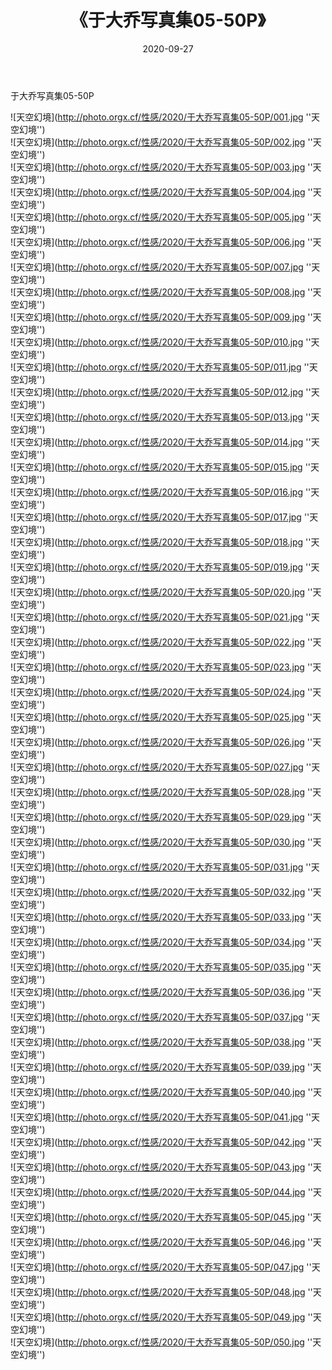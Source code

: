 ﻿---
layout: post
title: 《于大乔写真集05-50P》
date: 2020-09-27
img: http://photo.orgx.cf/性感/2020/于大乔写真集05-50P/000.jpg
tags: [美女,性感,泳衣]
---

于大乔写真集05-50P



![天空幻境](http://photo.orgx.cf/性感/2020/于大乔写真集05-50P/001.jpg ''天空幻境'')<br>
![天空幻境](http://photo.orgx.cf/性感/2020/于大乔写真集05-50P/002.jpg ''天空幻境'')<br>
![天空幻境](http://photo.orgx.cf/性感/2020/于大乔写真集05-50P/003.jpg ''天空幻境'')<br>
![天空幻境](http://photo.orgx.cf/性感/2020/于大乔写真集05-50P/004.jpg ''天空幻境'')<br>
![天空幻境](http://photo.orgx.cf/性感/2020/于大乔写真集05-50P/005.jpg ''天空幻境'')<br>
![天空幻境](http://photo.orgx.cf/性感/2020/于大乔写真集05-50P/006.jpg ''天空幻境'')<br>
![天空幻境](http://photo.orgx.cf/性感/2020/于大乔写真集05-50P/007.jpg ''天空幻境'')<br>
![天空幻境](http://photo.orgx.cf/性感/2020/于大乔写真集05-50P/008.jpg ''天空幻境'')<br>
![天空幻境](http://photo.orgx.cf/性感/2020/于大乔写真集05-50P/009.jpg ''天空幻境'')<br>
![天空幻境](http://photo.orgx.cf/性感/2020/于大乔写真集05-50P/010.jpg ''天空幻境'')<br>
![天空幻境](http://photo.orgx.cf/性感/2020/于大乔写真集05-50P/011.jpg ''天空幻境'')<br>
![天空幻境](http://photo.orgx.cf/性感/2020/于大乔写真集05-50P/012.jpg ''天空幻境'')<br>
![天空幻境](http://photo.orgx.cf/性感/2020/于大乔写真集05-50P/013.jpg ''天空幻境'')<br>
![天空幻境](http://photo.orgx.cf/性感/2020/于大乔写真集05-50P/014.jpg ''天空幻境'')<br>
![天空幻境](http://photo.orgx.cf/性感/2020/于大乔写真集05-50P/015.jpg ''天空幻境'')<br>
![天空幻境](http://photo.orgx.cf/性感/2020/于大乔写真集05-50P/016.jpg ''天空幻境'')<br>
![天空幻境](http://photo.orgx.cf/性感/2020/于大乔写真集05-50P/017.jpg ''天空幻境'')<br>
![天空幻境](http://photo.orgx.cf/性感/2020/于大乔写真集05-50P/018.jpg ''天空幻境'')<br>
![天空幻境](http://photo.orgx.cf/性感/2020/于大乔写真集05-50P/019.jpg ''天空幻境'')<br>
![天空幻境](http://photo.orgx.cf/性感/2020/于大乔写真集05-50P/020.jpg ''天空幻境'')<br>
![天空幻境](http://photo.orgx.cf/性感/2020/于大乔写真集05-50P/021.jpg ''天空幻境'')<br>
![天空幻境](http://photo.orgx.cf/性感/2020/于大乔写真集05-50P/022.jpg ''天空幻境'')<br>
![天空幻境](http://photo.orgx.cf/性感/2020/于大乔写真集05-50P/023.jpg ''天空幻境'')<br>
![天空幻境](http://photo.orgx.cf/性感/2020/于大乔写真集05-50P/024.jpg ''天空幻境'')<br>
![天空幻境](http://photo.orgx.cf/性感/2020/于大乔写真集05-50P/025.jpg ''天空幻境'')<br>
![天空幻境](http://photo.orgx.cf/性感/2020/于大乔写真集05-50P/026.jpg ''天空幻境'')<br>
![天空幻境](http://photo.orgx.cf/性感/2020/于大乔写真集05-50P/027.jpg ''天空幻境'')<br>
![天空幻境](http://photo.orgx.cf/性感/2020/于大乔写真集05-50P/028.jpg ''天空幻境'')<br>
![天空幻境](http://photo.orgx.cf/性感/2020/于大乔写真集05-50P/029.jpg ''天空幻境'')<br>
![天空幻境](http://photo.orgx.cf/性感/2020/于大乔写真集05-50P/030.jpg ''天空幻境'')<br>
![天空幻境](http://photo.orgx.cf/性感/2020/于大乔写真集05-50P/031.jpg ''天空幻境'')<br>
![天空幻境](http://photo.orgx.cf/性感/2020/于大乔写真集05-50P/032.jpg ''天空幻境'')<br>
![天空幻境](http://photo.orgx.cf/性感/2020/于大乔写真集05-50P/033.jpg ''天空幻境'')<br>
![天空幻境](http://photo.orgx.cf/性感/2020/于大乔写真集05-50P/034.jpg ''天空幻境'')<br>
![天空幻境](http://photo.orgx.cf/性感/2020/于大乔写真集05-50P/035.jpg ''天空幻境'')<br>
![天空幻境](http://photo.orgx.cf/性感/2020/于大乔写真集05-50P/036.jpg ''天空幻境'')<br>
![天空幻境](http://photo.orgx.cf/性感/2020/于大乔写真集05-50P/037.jpg ''天空幻境'')<br>
![天空幻境](http://photo.orgx.cf/性感/2020/于大乔写真集05-50P/038.jpg ''天空幻境'')<br>
![天空幻境](http://photo.orgx.cf/性感/2020/于大乔写真集05-50P/039.jpg ''天空幻境'')<br>
![天空幻境](http://photo.orgx.cf/性感/2020/于大乔写真集05-50P/040.jpg ''天空幻境'')<br>
![天空幻境](http://photo.orgx.cf/性感/2020/于大乔写真集05-50P/041.jpg ''天空幻境'')<br>
![天空幻境](http://photo.orgx.cf/性感/2020/于大乔写真集05-50P/042.jpg ''天空幻境'')<br>
![天空幻境](http://photo.orgx.cf/性感/2020/于大乔写真集05-50P/043.jpg ''天空幻境'')<br>
![天空幻境](http://photo.orgx.cf/性感/2020/于大乔写真集05-50P/044.jpg ''天空幻境'')<br>
![天空幻境](http://photo.orgx.cf/性感/2020/于大乔写真集05-50P/045.jpg ''天空幻境'')<br>
![天空幻境](http://photo.orgx.cf/性感/2020/于大乔写真集05-50P/046.jpg ''天空幻境'')<br>
![天空幻境](http://photo.orgx.cf/性感/2020/于大乔写真集05-50P/047.jpg ''天空幻境'')<br>
![天空幻境](http://photo.orgx.cf/性感/2020/于大乔写真集05-50P/048.jpg ''天空幻境'')<br>
![天空幻境](http://photo.orgx.cf/性感/2020/于大乔写真集05-50P/049.jpg ''天空幻境'')<br>
![天空幻境](http://photo.orgx.cf/性感/2020/于大乔写真集05-50P/050.jpg ''天空幻境'')<br>